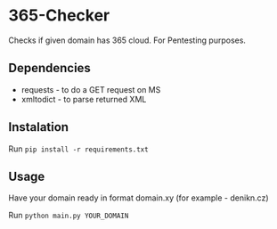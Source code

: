 # 365-Checker
Checks if given domain has 365 cloud. For Pentesting purposes. 

## Dependencies

* requests - to do a GET request on MS
* xmltodict - to parse returned XML

## Instalation

Run `pip install -r requirements.txt`

## Usage

Have your domain ready in format domain.xy (for example - denikn.cz)

Run `python main.py YOUR_DOMAIN`

